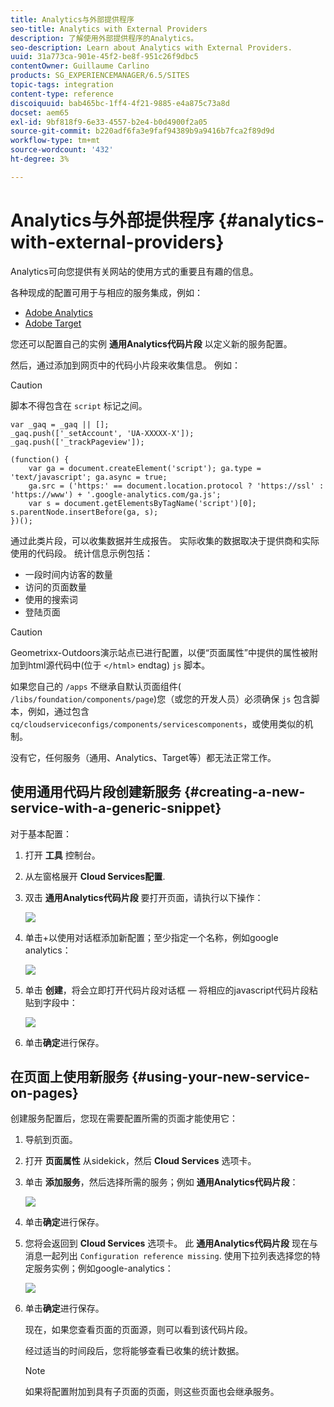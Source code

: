 ```yaml
---
title: Analytics与外部提供程序
seo-title: Analytics with External Providers
description: 了解使用外部提供程序的Analytics。
seo-description: Learn about Analytics with External Providers.
uuid: 31a773ca-901e-45f2-be8f-951c26f9dbc5
contentOwner: Guillaume Carlino
products: SG_EXPERIENCEMANAGER/6.5/SITES
topic-tags: integration
content-type: reference
discoiquuid: bab465bc-1ff4-4f21-9885-e4a875c73a8d
docset: aem65
exl-id: 9bf818f9-6e33-4557-b2e4-b0d4900f2a05
source-git-commit: b220adf6fa3e9faf94389b9a9416b7fca2f89d9d
workflow-type: tm+mt
source-wordcount: '432'
ht-degree: 3%

---
```


# Analytics与外部提供程序 {#analytics-with-external-providers}

Analytics可向您提供有关网站的使用方式的重要且有趣的信息。

各种现成的配置可用于与相应的服务集成，例如：

* [Adobe Analytics](/help/sites-administering/adobeanalytics.md)
* [Adobe Target](/help/sites-administering/target.md)

您还可以配置自己的实例 **通用Analytics代码片段** 以定义新的服务配置。

然后，通过添加到网页中的代码小片段来收集信息。 例如：

>[!CAUTION]
>
>脚本不得包含在 `script` 标记之间。

```
var _gaq = _gaq || [];
_gaq.push(['_setAccount', 'UA-XXXXX-X']);
_gaq.push(['_trackPageview']);

(function() {
    var ga = document.createElement('script'); ga.type = 'text/javascript'; ga.async = true;
    ga.src = ('https:' == document.location.protocol ? 'https://ssl' : 'https://www') + '.google-analytics.com/ga.js';
    var s = document.getElementsByTagName('script')[0]; s.parentNode.insertBefore(ga, s);
})();
```

通过此类片段，可以收集数据并生成报告。 实际收集的数据取决于提供商和实际使用的代码段。 统计信息示例包括：

* 一段时间内访客的数量
* 访问的页面数量
* 使用的搜索词
* 登陆页面

>[!CAUTION]
>
>Geometrixx-Outdoors演示站点已进行配置，以便“页面属性”中提供的属性被附加到html源代码中(位于 `</html>` endtag) `js` 脚本。
>
>如果您自己的 `/apps` 不继承自默认页面组件( `/libs/foundation/components/page`)您（或您的开发人员）必须确保 `js` 包含脚本，例如，通过包含 `cq/cloudserviceconfigs/components/servicescomponents`，或使用类似的机制。
>
>没有它，任何服务（通用、Analytics、Target等）都无法正常工作。

## 使用通用代码片段创建新服务 {#creating-a-new-service-with-a-generic-snippet}

对于基本配置：

1. 打开 **工具** 控制台。
1. 从左窗格展开 **Cloud Services配置**.
1. 双击 **通用Analytics代码片段** 要打开页面，请执行以下操作：

   ![](assets/analytics_genericoverview.png)

1. 单击+以使用对话框添加新配置；至少指定一个名称，例如google analytics：

   ![](assets/analytics_addconfig.png)

1. 单击 **创建**，将会立即打开代码片段对话框 — 将相应的javascript代码片段粘贴到字段中：

   ![](assets/analytics_snippet.png)

1. 单击&#x200B;**确定**&#x200B;进行保存。

## 在页面上使用新服务 {#using-your-new-service-on-pages}

创建服务配置后，您现在需要配置所需的页面才能使用它：

1. 导航到页面。
1. 打开 **页面属性** 从sidekick，然后 **Cloud Services** 选项卡。
1. 单击 **添加服务**，然后选择所需的服务；例如 **通用Analytics代码片段**：

   ![](assets/analytics_selectservice.png)

1. 单击&#x200B;**确定**&#x200B;进行保存。
1. 您将会返回到 **Cloud Services** 选项卡。 此 **通用Analytics代码片段** 现在与消息一起列出 `Configuration reference missing`. 使用下拉列表选择您的特定服务实例；例如google-analytics：

   ![](assets/analytics_selectspecificservice.png)

1. 单击&#x200B;**确定**&#x200B;进行保存。

   现在，如果您查看页面的页面源，则可以看到该代码片段。

   经过适当的时间段后，您将能够查看已收集的统计数据。

   >[!NOTE]
   >
   >如果将配置附加到具有子页面的页面，则这些页面也会继承服务。
